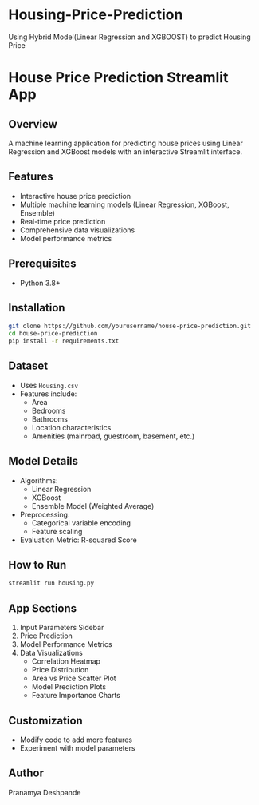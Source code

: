 # Housing-Price-Prediction
Using Hybrid Model(Linear Regression and XGBOOST) to predict Housing Price
# House Price Prediction Streamlit App

## Overview
A machine learning application for predicting house prices using Linear Regression and XGBoost models with an interactive Streamlit interface.

## Features
- Interactive house price prediction
- Multiple machine learning models (Linear Regression, XGBoost, Ensemble)
- Real-time price prediction
- Comprehensive data visualizations
- Model performance metrics

## Prerequisites
- Python 3.8+

## Installation
```bash
git clone https://github.com/yourusername/house-price-prediction.git
cd house-price-prediction
pip install -r requirements.txt
```

## Dataset
- Uses `Housing.csv`
- Features include:
  - Area
  - Bedrooms
  - Bathrooms
  - Location characteristics
  - Amenities (mainroad, guestroom, basement, etc.)

## Model Details
- Algorithms: 
  - Linear Regression
  - XGBoost
  - Ensemble Model (Weighted Average)
- Preprocessing: 
  - Categorical variable encoding
  - Feature scaling
- Evaluation Metric: R-squared Score

## How to Run
```bash
streamlit run housing.py
```

## App Sections
1. Input Parameters Sidebar
2. Price Prediction
3. Model Performance Metrics
4. Data Visualizations
   - Correlation Heatmap
   - Price Distribution
   - Area vs Price Scatter Plot
   - Model Prediction Plots
   - Feature Importance Charts

## Customization
- Modify code to add more features
- Experiment with model parameters

## Author
Pranamya Deshpande
